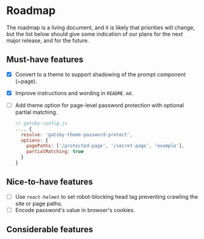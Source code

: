 # Roadmap

The roadmap is a living document, and it is likely that priorities will change, but the list below should give some indication of our plans for the next major release, and for the future.

## Must-have features

- [x] Convert to a theme to support shadowing of the prompt component (~page).

- [x] Improve instructions and wording in `README.md`.

- [ ] Add theme option for page-level password protection with optional partial matching.
  ```js
  // gatsby-config.js
  ..., {
    resolve: 'gatsby-theme-password-protect',
    options: {
      pagePaths: ['/protected-page', '/secret-page', 'example'],
      partialMatching: true
    }
  }
  ```

## Nice-to-have features

- [ ] Use `react-helmet` to set robot-blocking head tag preventing crawling the site or page paths.
- [ ] Encode password's value in browser's cookies.

## Considerable features
